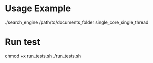 # Usage Example
./search_engine /path/to/documents_folder single_core_single_thread

# Run test
chmod +x run_tests.sh
./run_tests.sh